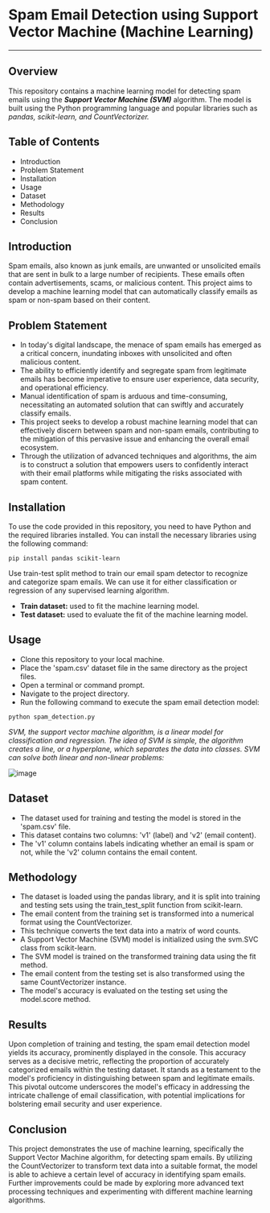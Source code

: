 # Spam Email Detection using Support Vector Machine (Machine Learning)
---
## Overview
This repository contains a machine learning model for detecting spam emails using the **_Support Vector Machine (SVM)_** algorithm. The model is built using the Python programming language and popular libraries such as *_pandas, scikit-learn, and CountVectorizer._*

## Table of Contents
- Introduction
- Problem Statement 
- Installation
- Usage
- Dataset
- Methodology
- Results
- Conclusion

## Introduction
Spam emails, also known as junk emails, are unwanted or unsolicited emails that are sent in bulk to a large number of recipients. These emails often contain advertisements, scams, or malicious content. This project aims to develop a machine learning model that can automatically classify emails as spam or non-spam based on their content.

## Problem Statement

- In today's digital landscape, the menace of spam emails has emerged as a critical concern, inundating inboxes with unsolicited and often malicious content.
- The ability to efficiently identify and segregate spam from legitimate emails has become imperative to ensure user experience, data security, and operational efficiency.
- Manual identification of spam is arduous and time-consuming, necessitating an automated solution that can swiftly and accurately classify emails.
- This project seeks to develop a robust machine learning model that can effectively discern between spam and non-spam emails, contributing to the mitigation of this pervasive issue and enhancing the overall email ecosystem.
- Through the utilization of advanced techniques and algorithms, the aim is to construct a solution that empowers users to confidently interact with their email platforms while mitigating the risks associated with spam content.

## Installation
To use the code provided in this repository, you need to have Python and the required libraries installed. You can install the necessary libraries using the following command:
```
pip install pandas scikit-learn
```
Use train-test split method to train our email spam detector to recognize and categorize spam emails.
We can use it for either classification or regression of any supervised learning algorithm.
- **Train dataset:** used to fit the machine learning model.
- **Test dataset:** used to evaluate the fit of the machine learning model.

## Usage
- Clone this repository to your local machine.
- Place the 'spam.csv' dataset file in the same directory as the project files.
- Open a terminal or command prompt.
- Navigate to the project directory.
- Run the following command to execute the spam email detection model:
```
python spam_detection.py
```
*_SVM, the support vector machine algorithm, is a linear model for classification and regression.
The idea of SVM is simple, the algorithm creates a line, or a hyperplane, which separates the data into classes. SVM can solve both linear and non-linear problems:_*


![image](https://github.com/nerkaratharva/Detection-of-Spam-Email-using-SVM-Machine-Learning-/assets/112231555/46bb94e8-62f2-49bd-9060-fa127bbdc7cf)

## Dataset
- The dataset used for training and testing the model is stored in the 'spam.csv' file. 
- This dataset contains two columns: 'v1' (label) and 'v2' (email content). 
- The 'v1' column contains labels indicating whether an email is spam or not, while the 'v2' column contains the email content.

## Methodology
- The dataset is loaded using the pandas library, and it is split into training and testing sets using the train_test_split function from scikit-learn.
- The email content from the training set is transformed into a numerical format using the CountVectorizer.
- This technique converts the text data into a matrix of word counts.
- A Support Vector Machine (SVM) model is initialized using the svm.SVC class from scikit-learn.
- The SVM model is trained on the transformed training data using the fit method.
- The email content from the testing set is also transformed using the same CountVectorizer instance.
- The model's accuracy is evaluated on the testing set using the model.score method.

## Results
Upon completion of training and testing, the spam email detection model yields its accuracy, prominently displayed in the console. This accuracy serves as a decisive metric, reflecting the proportion of accurately categorized emails within the testing dataset. It stands as a testament to the model's proficiency in distinguishing between spam and legitimate emails. This pivotal outcome underscores the model's efficacy in addressing the intricate challenge of email classification, with potential implications for bolstering email security and user experience.

## Conclusion
This project demonstrates the use of machine learning, specifically the Support Vector Machine algorithm, for detecting spam emails. By utilizing the CountVectorizer to transform text data into a suitable format, the model is able to achieve a certain level of accuracy in identifying spam emails. Further improvements could be made by exploring more advanced text processing techniques and experimenting with different machine learning algorithms.
